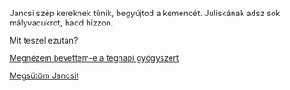 Jancsi szép kereknek tűnik, begyújtod a kemencét.
Juliskának adsz sok mályvacukrot, hadd hízzon.

Mit teszel ezután?

[Megnézem bevettem-e a tegnapi gyógyszert](../gyogyszer/gyogyszer.md)

[Megsütöm Jancsit](sutes/sutes.md)


